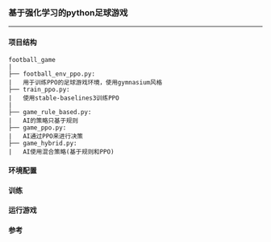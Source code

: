 ### 基于强化学习的python足球游戏
___
#### 项目结构
```text
football_game
|
├── football_env_ppo.py:  
|   用于训练PPO的足球游戏环境，使用gymnasium风格
├── train_ppo.py: 
|   使用stable-baselines3训练PPO
|
├── game_rule_based.py: 
|   AI的策略只基于规则
├── game_ppo.py: 
|   AI通过PPO来进行决策
├── game_hybrid.py: 
|   AI使用混合策略(基于规则和PPO)
```

#### 环境配置

#### 训练

#### 运行游戏

#### 参考